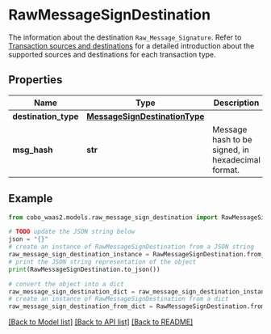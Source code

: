 # RawMessageSignDestination

The information about the destination `Raw_Message_Signature`. Refer to [Transaction sources and destinations](/v2/guides/transactions/sources-and-destinations) for a detailed introduction about the supported sources and destinations for each transaction type.

## Properties

Name | Type | Description | Notes
------------ | ------------- | ------------- | -------------
**destination_type** | [**MessageSignDestinationType**](MessageSignDestinationType.md) |  | 
**msg_hash** | **str** | Message hash to be signed, in hexadecimal format. | 

## Example

```python
from cobo_waas2.models.raw_message_sign_destination import RawMessageSignDestination

# TODO update the JSON string below
json = "{}"
# create an instance of RawMessageSignDestination from a JSON string
raw_message_sign_destination_instance = RawMessageSignDestination.from_json(json)
# print the JSON string representation of the object
print(RawMessageSignDestination.to_json())

# convert the object into a dict
raw_message_sign_destination_dict = raw_message_sign_destination_instance.to_dict()
# create an instance of RawMessageSignDestination from a dict
raw_message_sign_destination_from_dict = RawMessageSignDestination.from_dict(raw_message_sign_destination_dict)
```
[[Back to Model list]](../README.md#documentation-for-models) [[Back to API list]](../README.md#documentation-for-api-endpoints) [[Back to README]](../README.md)


